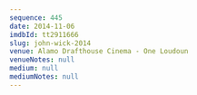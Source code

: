 ```yaml
---
sequence: 445
date: 2014-11-06
imdbId: tt2911666
slug: john-wick-2014
venue: Alamo Drafthouse Cinema - One Loudoun
venueNotes: null
medium: null
mediumNotes: null
---
```

